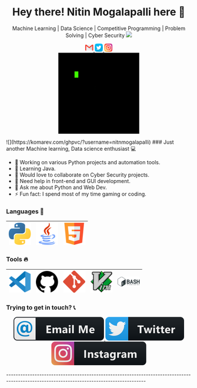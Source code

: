 <h1 align="center"> Hey there! Nitin Mogalapalli here 👋 </h1>
<p align="center">
   Machine Learning | Data Science | Competitive Programming | Problem Solving | Cyber Security   <img src="https://media.giphy.com/media/WUlplcMpOCEmTGBtBW/giphy.gif" width="30">
</p>

<p align="center">
  <a href="mailto:mogalapallinitin@gmail.com">
    <img alt="Gmail" width="22px" src="https://raw.githubusercontent.com/nitinmogalapalli/nitinmogalapalli/master/assets/SVG/Social/gmail.svg" />
  </a>

  <a href="https://twitter.com/NitinMogalapal1">
    <img alt="Twitter" width="22px" src="https://raw.githubusercontent.com/nitinmogalapalli/nitinmogalapalli/master/assets/SVG/Social/twitter.svg" />
  </a>

  <a href="https://www.instagram.com/nitin_mogalapalli/">
    <img alt="Instagram" width="22px" src="https://raw.githubusercontent.com/nitinmogalapalli/nitinmogalapalli/master/assets/SVG/Social/instagram.svg" />
  </a>
  <br />
   <img align="center" alt="GIF" src="https://raw.githubusercontent.com/nitinmogalapalli/nitinmogalapalli/master/assets/GIF/Gif.gif" />
</p>
![](https://komarev.com/ghpvc/?username=nitnmogalapalli)
### Just another Machine learning, Data science enthusiast 💻 

  - 📝 Working on various Python projects and automation tools.
  - 🌱 Learning Java.
  - 👯 Would love to collaborate on Cyber Security projects.
  - 🤔 Need help in front-end and GUI development.
  - 💬 Ask me about Python and Web Dev.
  - ⚡ Fun fact: I spend most of my time gaming or coding.

### Languages 🚀

|<a href="https://www.python.org/"><img src="https://raw.githubusercontent.com/nitinmogalapalli/nitinmogalapalli/master/assets/SVG/Languages/python.svg" width=60></a> | <a href="https://www.java.com/en/"><img src="https://raw.githubusercontent.com/nitinmogalapalli/nitinmogalapalli/master/assets/SVG/Languages/java.svg" width=60></a>| <a href="https://developer.mozilla.org/en-US/docs/Web/Guide/HTML/HTML5"><img src="https://raw.githubusercontent.com/nitinmogalapalli/nitinmogalapalli/master/assets/SVG/Languages/html5.svg" width=60></a> |
|:---:|:---:|:---:|

### Tools 🔥

|<a href="https://code.visualstudio.com/"><img src="https://raw.githubusercontent.com/nitinmogalapalli/nitinmogalapalli/master/assets/SVG/Tools/Vscode.svg" width=60></a> |<a href="http://github.com/"><img src="https://raw.githubusercontent.com/nitinmogalapalli/nitinmogalapalli/master/assets/SVG/Tools/github.svg" width=60></a> |<a href="https://git-scm.com/"><img src="https://raw.githubusercontent.com/nitinmogalapalli/nitinmogalapalli/master/assets/SVG/Tools/git.svg" width=60></a> |<a href="https://www.vim.org/"><img src="https://raw.githubusercontent.com/nitinmogalapalli/nitinmogalapalli/master/assets/SVG/Tools/vim.svg" width=60></a> |<a href="https://www.gnu.org/software/bash/"><img src="https://raw.githubusercontent.com/nitinmogalapalli/nitinmogalapalli/master/assets/SVG/Tools/bash.svg" width=60></a> |
|:---:|:---:|:---:|:---:|:---:|
### Trying to get in touch? 📞

<p align="center">
  <a href="mailto:mogalapallinitin@gmail.com">
    <img alt="Gmail" src="https://raw.githubusercontent.com/nitinmogalapalli/nitinmogalapalli/master/assets/SVG/Contact/email.svg" style="vertical-align:top margin:6px 4px"/>
  </a>


  <a href="https://twitter.com/NitinMogalapal1">
    <img alt="Twitter" src="https://raw.githubusercontent.com/nitinmogalapalli/nitinmogalapalli/master/assets/SVG/Contact/twitter.svg" style="vertical-align:top margin:6px 4px"/>
  </a>

  <a href="https://www.instagram.com/nitin_mogalapalli/">
    <img alt="Instagram" src="https://raw.githubusercontent.com/nitinmogalapalli/nitinmogalapalli/master/assets/SVG/Contact/instagram.svg" style="vertical-align:top margin:6px 4px"/>
  </a>
</p>

<p align="c">-----------------------------------------------------------------------------------------------------------------------------------------</p>
